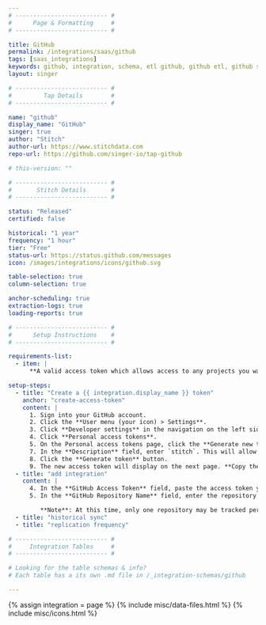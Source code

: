 ```yaml
---
# -------------------------- #
#      Page & Formatting     #
# -------------------------- #

title: GitHub 
permalink: /integrations/saas/github
tags: [saas_integrations]
keywords: github, integration, schema, etl github, github etl, github schema
layout: singer

# -------------------------- #
#         Tap Details        #
# -------------------------- #

name: "github"
display_name: "GitHub"
singer: true
author: "Stitch"
author-url: https://www.stitchdata.com
repo-url: https://github.com/singer-io/tap-github

# this-version: ""

# -------------------------- #
#       Stitch Details       #
# -------------------------- #

status: "Released"
certified: false

historical: "1 year"
frequency: "1 hour"
tier: "Free"
status-url: https://status.github.com/messages
icon: /images/integrations/icons/github.svg

table-selection: true
column-selection: true

anchor-scheduling: true
extraction-logs: true
loading-reports: true

# -------------------------- #
#      Setup Instructions    #
# -------------------------- #

requirements-list:
  - item: |
      **A valid access token which allows access to any projects you want to replicate data from.** Stitch will only be able to access the same projects as the user who creates the access token.

setup-steps:
  - title: "Create a {{ integration.display_name }} token"
    anchor: "create-access-token"
    content: |
      1. Sign into your GitHub account.
      2. Click the **User menu (your icon) > Settings**.
      3. Click **Developer settings** in the navigation on the left side of the page.
      4. Click **Personal access tokens**.
      5. On the Personal access tokens page, click the **Generate new token** button. If prompted, enter your password.
      7. In the **Description** field, enter `stitch`. This will allow you to easily idenfiy what application is using the token.
      8. Click the **Generate token** button.
      9. The new access token will display on the next page. **Copy the token before navigating away from the page** - GitHub won't display it again.
  - title: "add integration"
    content: |
      4. In the **GitHub Access Token** field, paste the access token you created in the Step 1.
      5. In the **GitHub Repository Name** field, enter the repository you want to track. For example: `docs`

         **Note**: At this time, only one repository may be tracked per integration. To track multiple repositories, you'll need to create additional GitHub integrations in your Stitch account.
  - title: "historical sync"
  - title: "replication frequency"

# -------------------------- #
#     Integration Tables     #
# -------------------------- #

# Looking for the table schemas & info?
# Each table has a its own .md file in /_integration-schemas/github

---
```

{% assign integration = page %}
{% include misc/data-files.html %}
{% include misc/icons.html %}
